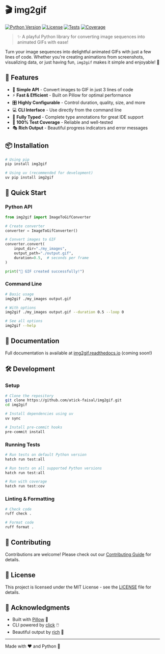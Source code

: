 # 🎬 img2gif

[![Python Version](https://img.shields.io/badge/python-3.9%2B-blue.svg)](https://www.python.org/downloads/)
[![License](https://img.shields.io/badge/license-MIT-green.svg)](LICENSE)
[![Tests](https://github.com/atick-faisal/img2gif/workflows/CI/badge.svg)](https://github.com/atick-faisal/img2gif/actions)
[![Coverage](https://img.shields.io/badge/coverage-100%25-brightgreen.svg)](https://github.com/atick-faisal/img2gif)

> ✨ A playful Python library for converting image sequences into animated GIFs with ease!

Turn your image sequences into delightful animated GIFs with just a few lines of code. Whether you're creating animations from screenshots, visualizing data, or just having fun, `img2gif` makes it simple and enjoyable! 🚀

## 🌟 Features

- 🎨 **Simple API** - Convert images to GIF in just 3 lines of code
- ⚡ **Fast & Efficient** - Built on Pillow for optimal performance
- 🎛️ **Highly Configurable** - Control duration, quality, size, and more
- 💻 **CLI Interface** - Use directly from the command line
- 📝 **Fully Typed** - Complete type annotations for great IDE support
- 🧪 **100% Test Coverage** - Reliable and well-tested
- 🎭 **Rich Output** - Beautiful progress indicators and error messages

## 📦 Installation

```bash
# Using pip
pip install img2gif

# Using uv (recommended for development)
uv pip install img2gif
```

## 🚀 Quick Start

### Python API

```python
from img2gif import ImageToGifConverter

# Create converter
converter = ImageToGifConverter()

# Convert images to GIF
converter.convert(
    input_dir="./my_images",
    output_path="./output.gif",
    duration=0.5,  # seconds per frame
)

print("🎉 GIF created successfully!")
```

### Command Line

```bash
# Basic usage
img2gif ./my_images output.gif

# With options
img2gif ./my_images output.gif --duration 0.5 --loop 0

# See all options
img2gif --help
```

## 📖 Documentation

Full documentation is available at [img2gif.readthedocs.io](https://img2gif.readthedocs.io) (coming soon!)

## 🛠️ Development

### Setup

```bash
# Clone the repository
git clone https://github.com/atick-faisal/img2gif.git
cd img2gif

# Install dependencies using uv
uv sync

# Install pre-commit hooks
pre-commit install
```

### Running Tests

```bash
# Run tests on default Python version
hatch run test:all

# Run tests on all supported Python versions
hatch run test:all

# Run with coverage
hatch run test:cov
```

### Linting & Formatting

```bash
# Check code
ruff check .

# Format code
ruff format .
```

## 🤝 Contributing

Contributions are welcome! Please check out our [Contributing Guide](CONTRIBUTING.md) for details.

## 📄 License

This project is licensed under the MIT License - see the [LICENSE](LICENSE) file for details.

## 🙏 Acknowledgments

- Built with [Pillow](https://pillow.readthedocs.io/) 📸
- CLI powered by [click](https://click.palletsprojects.com/) 🖱️
- Beautiful output by [rich](https://rich.readthedocs.io/) 💎

---

Made with ❤️ and Python 🐍
